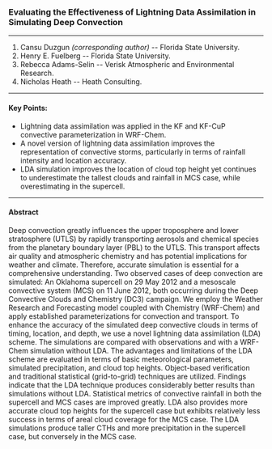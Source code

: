 ### Evaluating the Effectiveness of Lightning Data Assimilation in Simulating Deep Convection  
---

1. Cansu Duzgun *(corresponding author)* -- Florida State University.  
2. Henry E. Fuelberg -- Florida State University.  
3. Rebecca Adams-Selin -- Verisk Atmospheric and Environmental Research.  
4. Nicholas Heath -- Heath Consulting.  

---  
#### Key Points:  
* Lightning data assimilation was applied in the KF and KF-CuP convective parameterization in WRF-Chem.  
* A novel version of lightning data assimilation improves the representation of convective storms, particularly in terms of rainfall intensity and location accuracy.  
* LDA simulation improves the location of cloud top height yet continues to underestimate the tallest clouds and rainfall in MCS case, while overestimating in the supercell.

---   

  
#### Abstract  
Deep convection greatly influences the upper troposphere and lower stratosphere (UTLS) by rapidly transporting aerosols and chemical species from the planetary boundary layer (PBL) to the UTLS. This transport affects air quality and atmospheric chemistry and has potential implications for weather and climate. Therefore, accurate simulation is essential for a comprehensive understanding. Two observed cases of deep convection are simulated: An Oklahoma supercell on 29 May 2012 and a mesoscale convective system (MCS) on 11 June 2012, both occurring during the Deep Convective Clouds and Chemistry (DC3) campaign. We employ the Weather Research and Forecasting model coupled with Chemistry (WRF-Chem) and apply established parameterizations for convection and transport. To enhance the accuracy of the simulated deep convective clouds in terms of timing, location, and depth, we use a novel lightning data assimilation (LDA) scheme. The simulations are compared with observations and with a WRF-Chem simulation without LDA. The advantages and limitations of the LDA scheme are evaluated in terms of basic meteorological parameters, simulated precipitation, and cloud top heights. Object-based verification and traditional statistical (grid-to-grid) techniques are utilized. Findings indicate that the LDA technique produces considerably better results than simulations without LDA. Statistical metrics of convective rainfall in both the supercell and MCS cases are improved greatly. LDA also provides more accurate cloud top heights for the supercell case but exhibits relatively less success in terms of areal cloud coverage for the MCS case. The LDA simulations produce taller CTHs and more precipitation in the supercell case, but conversely in the MCS case.

